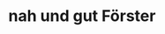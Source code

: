 ---
title: "nah und gut Förster"
url: /lunow-stolzenhagen/nah-und-gut-foerster/
shop: Supermarkt
---